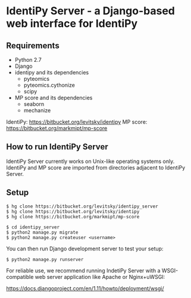 IdentiPy Server - a Django-based web interface for IdentiPy
============================================================

Requirements
------------

 - Python 2.7
 - Django
 - identipy and its dependencies
   - pyteomics
   - pyteomics.cythonize
   - scipy
 - MP score and its dependencies
   - seaborn
   - mechanize

IdentiPy: https://bitbucket.org/levitsky/identipy
MP score: https://bitbucket.org/markmipt/mp-score

How to run IdentiPy Server
--------------------------

IdentiPy Server currently works on Unix-like operating systems only.
IdentiPy and MP score are imported from directories adjacent to IdentiPy
Server.

Setup
-----

```
$ hg clone https://bitbucket.org/levitsky/identipy_server
$ hg clone https://bitbucket.org/levitsky/identipy
$ hg clone https://bitbucket.org/markmipt/mp-score

$ cd identipy_server
$ python2 manage.py migrate
$ python2 manage.py createuser <username>
```

You can then run Django development server to test your setup:

```
$ python2 manage.py runserver
```

For reliable use, we recommend running IndetiPy Server with a WSGI-compatible
web server application like Apache or Nginx+uWSGI:

https://docs.djangoproject.com/en/1.11/howto/deployment/wsgi/